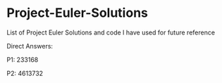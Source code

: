 # Project-Euler-Solutions
List of Project Euler Solutions and code I have used for future reference

Direct Answers:

P1: 233168

P2: 4613732
